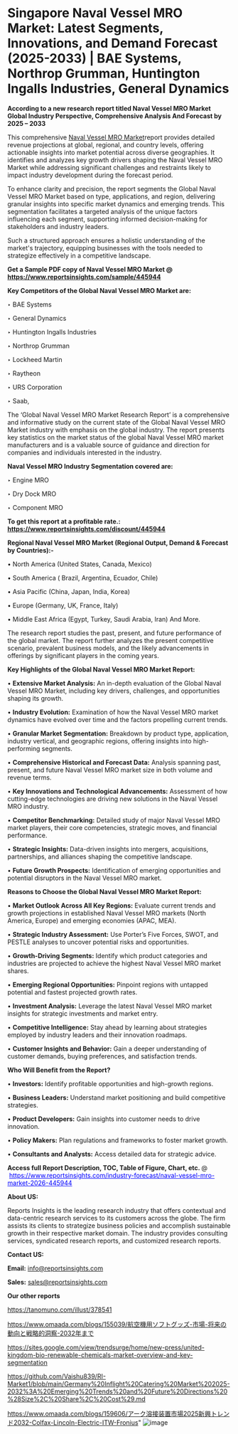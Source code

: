 # Singapore Naval Vessel MRO Market: Latest Segments, Innovations, and Demand Forecast (2025-2033) | BAE Systems, Northrop Grumman, Huntington Ingalls Industries, General Dynamics

<strong>According to a new research report titled Naval Vessel MRO Market Global Industry Perspective, Comprehensive Analysis And Forecast by 2025 – 2033</strong>

This comprehensive <a href=https://www.reportsinsights.com/sample/445944>Naval Vessel MRO Market</a>report provides detailed revenue projections at global, regional, and country levels, offering actionable insights into market potential across diverse geographies. It identifies and analyzes key growth drivers shaping the Naval Vessel MRO Market while addressing significant challenges and restraints likely to impact industry development during the forecast period.

To enhance clarity and precision, the report segments the Global Naval Vessel MRO Market based on type, applications, and region, delivering granular insights into specific market dynamics and emerging trends. This segmentation facilitates a targeted analysis of the unique factors influencing each segment, supporting informed decision-making for stakeholders and industry leaders.

Such a structured approach ensures a holistic understanding of the market's trajectory, equipping businesses with the tools needed to strategize effectively in a competitive landscape.

<strong>Get a Sample PDF copy of Naval Vessel MRO Market </strong><strong>@<a href=https://www.reportsinsights.com/sample/445944 style=color:#0000ff;> https://www.reportsinsights.com/sample/445944</a></strong></font>

<strong>Key Competitors of the Global Naval Vessel MRO Market are:</strong>

‣ BAE Systems

‣ General Dynamics

‣ Huntington Ingalls Industries

‣ Northrop Grumman

‣ Lockheed Martin

‣ Raytheon

‣ URS Corporation

‣ Saab,

The ‘Global Naval Vessel MRO Market Research Report’ is a comprehensive and informative study on the current state of the Global Naval Vessel MRO Market industry with emphasis on the global industry. The report presents key statistics on the market status of the global Naval Vessel MRO market manufacturers and is a valuable source of guidance and direction for companies and individuals interested in the industry.

<strong>Naval Vessel MRO Industry Segmentation covered are:</strong>

‣ Engine MRO

‣ Dry Dock MRO

‣ Component MRO

<strong>To get this report at a profitable rate.: <a href=https://www.reportsinsights.com/discount/445944 style=color:#0000ff;>https://www.reportsinsights.com/discount/445944</a></strong></font>

<strong>Regional Naval Vessel MRO Market (Regional Output, Demand &amp; Forecast by Countries):-</strong>

• North America (United States, Canada, Mexico)

• South America ( Brazil, Argentina, Ecuador, Chile)

• Asia Pacific (China, Japan, India, Korea)

• Europe (Germany, UK, France, Italy)

• Middle East Africa (Egypt, Turkey, Saudi Arabia, Iran) And More.

The research report studies the past, present, and future performance of the global market. The report further analyzes the present competitive scenario, prevalent business models, and the likely advancements in offerings by significant players in the coming years.

<strong>Key Highlights of the Global Naval Vessel MRO Market Report:</strong>

• <strong>Extensive Market Analysis:</strong> An in-depth evaluation of the Global Naval Vessel MRO Market, including key drivers, challenges, and opportunities shaping its growth.

• <strong>Industry Evolution:</strong> Examination of how the Naval Vessel MRO market dynamics have evolved over time and the factors propelling current trends.

• <strong>Granular Market Segmentation:</strong> Breakdown by product type, application, industry vertical, and geographic regions, offering insights into high-performing segments.

• <strong>Comprehensive Historical and Forecast Data:</strong> Analysis spanning past, present, and future Naval Vessel MRO market size in both volume and revenue terms.

• <strong>Key Innovations and Technological Advancements:</strong> Assessment of how cutting-edge technologies are driving new solutions in the Naval Vessel MRO industry.

• <strong>Competitor Benchmarking:</strong> Detailed study of major Naval Vessel MRO market players, their core competencies, strategic moves, and financial performance.

• <strong>Strategic Insights:</strong> Data-driven insights into mergers, acquisitions, partnerships, and alliances shaping the competitive landscape.

• <strong>Future Growth Prospects:</strong> Identification of emerging opportunities and potential disruptors in the Naval Vessel MRO market.

<strong>Reasons to Choose the Global Naval Vessel MRO Market Report:</strong>

• <strong>Market Outlook Across All Key Regions:</strong> Evaluate current trends and growth projections in established Naval Vessel MRO markets (North America, Europe) and emerging economies (APAC, MEA).

• <strong>Strategic Industry Assessment:</strong> Use Porter’s Five Forces, SWOT, and PESTLE analyses to uncover potential risks and opportunities.

• <strong>Growth-Driving Segments:</strong> Identify which product categories and industries are projected to achieve the highest Naval Vessel MRO market shares.

• <strong>Emerging Regional Opportunities:</strong> Pinpoint regions with untapped potential and fastest projected growth rates.

• <strong>Investment Analysis:</strong> Leverage the latest Naval Vessel MRO market insights for strategic investments and market entry.

• <strong>Competitive Intelligence:</strong> Stay ahead by learning about strategies employed by industry leaders and their innovation roadmaps.

• <strong>Customer Insights and Behavior:</strong> Gain a deeper understanding of customer demands, buying preferences, and satisfaction trends.

<strong>Who Will Benefit from the Report?</strong>

• <strong>Investors:</strong> Identify profitable opportunities and high-growth regions.

• <strong>Business Leaders:</strong> Understand market positioning and build competitive strategies.

• <strong>Product Developers:</strong> Gain insights into customer needs to drive innovation.

• <strong>Policy Makers:</strong> Plan regulations and frameworks to foster market growth.

• <strong>Consultants and Analysts:</strong> Access detailed data for strategic advice.
</ul>
<strong>Access full Report Description, TOC, Table of Figure, Chart, etc. </strong>@  <a href=https://www.reportsinsights.com/industry-forecast/naval-vessel-mro-market-2026-445944 style=color:#0000ff;>https://www.reportsinsights.com/industry-forecast/naval-vessel-mro-market-2026-445944</a></font>

<strong><strong>About US</strong>:</strong>

Reports Insights is the leading research industry that offers contextual and data-centric research services to its customers across the globe. The firm assists its clients to strategize business policies and accomplish sustainable growth in their respective market domain. The industry provides consulting services, syndicated research reports, and customized research reports.

<strong>Contact US:</strong>

<p class=""""><b>Email:</b> <a href=mailto:info@reportsinsights.com>info@reportsinsights.com</a></p>
<p class=""""><b>Sales:</b> <a href=mailto:sales@reportsinsights.com>sales@reportsinsights.com</a></p>

<strong>Our other reports</strong>

<a href=https://tanomuno.com/illust/378541>https://tanomuno.com/illust/378541</a>

<a href=https://www.omaada.com/blogs/155039/航空機用ソフトグッズ-市場-将来の動向と戦略的洞察-2032年まで>https://www.omaada.com/blogs/155039/航空機用ソフトグッズ-市場-将来の動向と戦略的洞察-2032年まで</a>

<a href=https://sites.google.com/view/trendsurge/home/new-press/united-kingdom-bio-renewable-chemicals-market-overview-and-key-segmentation>https://sites.google.com/view/trendsurge/home/new-press/united-kingdom-bio-renewable-chemicals-market-overview-and-key-segmentation</a>

<a href=https://github.com/Vaishu839/RI-Market1/blob/main/Germany%20Inflight%20Catering%20Market%202025-2032%3A%20Emerging%20Trends%20and%20Future%20Directions%20%28Size%2C%20Share%2C%20Cost%29.md>https://github.com/Vaishu839/RI-Market1/blob/main/Germany%20Inflight%20Catering%20Market%202025-2032%3A%20Emerging%20Trends%20and%20Future%20Directions%20%28Size%2C%20Share%2C%20Cost%29.md</a>

<a href=https://www.omaada.com/blogs/159606/アーク溶接装置市場2025新興トレンド2032-Colfax-Lincoln-Electric-ITW-Fronius>https://www.omaada.com/blogs/159606/アーク溶接装置市場2025新興トレンド2032-Colfax-Lincoln-Electric-ITW-Fronius</a>"
![image](https://github.com/user-attachments/assets/41a2e188-f650-4ffa-99de-10f33c29c60d)
